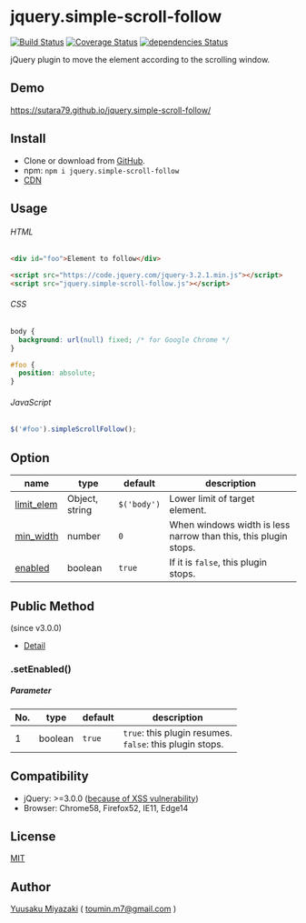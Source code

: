 jquery.simple-scroll-follow
=============================

[![Build Status](https://travis-ci.org/sutara79/jquery.simple-scroll-follow.svg?branch=master)](https://travis-ci.org/sutara79/jquery.simple-scroll-follow)
[![Coverage Status](https://coveralls.io/repos/github/sutara79/jquery.simple-scroll-follow/badge.svg?branch=master)](https://coveralls.io/github/sutara79/jquery.simple-scroll-follow?branch=master)
[![dependencies Status](https://david-dm.org/sutara79/jquery.simple-scroll-follow/status.svg)](https://david-dm.org/sutara79/jquery.simple-scroll-follow)


jQuery plugin to move the element according to the scrolling window.


Demo
-----------------------------

https://sutara79.github.io/jquery.simple-scroll-follow/


Install
-----------------------------
- Clone or download from [GitHub](https://github.com/sutara79/jquery.simple-scroll-follow).
- npm: `npm i jquery.simple-scroll-follow`
- [CDN](http://www.jsdelivr.com/projects/jquery.simple-scroll-follow)


Usage
-----------------------------

###### HTML
```html
<div id="foo">Element to follow</div>

<script src="https://code.jquery.com/jquery-3.2.1.min.js"></script>
<script src="jquery.simple-scroll-follow.js"></script>
```

###### CSS
```css
body {
  background: url(null) fixed; /* for Google Chrome */
}

#foo {
  position: absolute;
}
```

###### JavaScript
```javascript
$('#foo').simpleScrollFollow();
```

Option
-----------------------------

|name|type|default|description|
|--|--|--|--|
|[limit_elem](http://sutara79.github.io/jquery.simple-scroll-follow/#limit_elem)|Object, string|`$('body')`|Lower limit of target element.|
|[min_width](http://sutara79.github.io/jquery.simple-scroll-follow/#min_width)|number|`0`|When windows width is less narrow than this, this plugin stops.|
|[enabled](http://sutara79.github.io/jquery.simple-scroll-follow/#enabled)|boolean|`true`|If it is `false`, this plugin stops.|


Public Method
-----------------------------

(since v3.0.0)  

- [Detail](http://localhost/gh-pages/jq-plugin/jquery.simple-scroll-follow/#public-method)

### .setEnabled()
##### Parameter

|No.|type|default|description|
|--|--|--|--|
|1|boolean|`true`|`true`: this plugin resumes.<br>`false`: this plugin stops.|


Compatibility
-----------------------------

- jQuery: >=3.0.0 ([because of XSS vulnerability](https://nodesecurity.io/advisories/jquery_xss))
- Browser: Chrome58, Firefox52, IE11, Edge14


License
-----------------------------

[MIT](https://www.opensource.org/licenses/mit-license.php)


Author
-----------------------------

[Yuusaku Miyazaki](http://sutara79.hatenablog.com/entry/2014/06/21/185709)
( <toumin.m7@gmail.com> )
